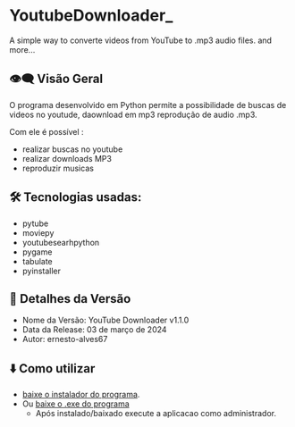 # YoutubeDownloader_
A simple way to converte videos from YouTube to .mp3 audio files. and more...

## 👁️‍🗨️ Visão Geral
O programa desenvolvido em Python permite a possibilidade de buscas de videos no youtude, daownload em mp3 reprodução de audio .mp3.

Com ele é possível :
  - realizar buscas no youtube
  - realizar downloads MP3
  - reproduzir musicas
 
## 🛠 Tecnologias usadas:
 - pytube
 - moviepy
 - youtubesearhpython
 - pygame
 - tabulate
 - pyinstaller
## 🚀 Detalhes da Versão
  - Nome da Versão: YouTube Downloader v1.1.0
  - Data da Release: 03 de março de 2024
  - Autor: ernesto-alves67
## ⬇️ Como utilizar
  - [baixe o instalador do programa](https://github.com/Ernesto-Alves67/YoutubeDownloader/install_YtDloader.exe).
  - Ou [baixe o .exe do programa](https://github.com/Ernesto-Alves67/YoutubeDownloader/YtDloader.exe)
	- Após instalado/baixado execute a aplicacao como administrador.